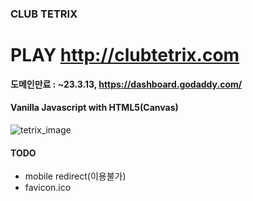 ### CLUB TETRIX
# PLAY http://clubtetrix.com
**도메인만료 : ~23.3.13, https://dashboard.godaddy.com/**
#### Vanilla Javascript with HTML5(Canvas)

![tetrix_image](./tetrix_image.gif)

#### TODO
- mobile redirect(이용불가)
- favicon.ico
